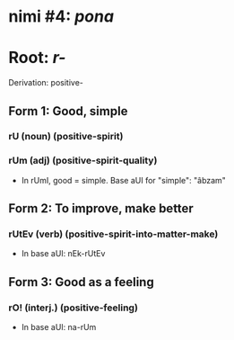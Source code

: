 # nimi #4: *pona*
# Root: *r-*
Derivation: positive-

## Form 1: Good, simple
### rU (noun) (positive-spirit)
### rUm (adj) (positive-spirit-quality)
* In rUmI, good = simple. Base aUI for "simple": "âbzam"

## Form 2: To improve, make better
### rUtEv (verb) (positive-spirit-into-matter-make)
* In base aUI: nEk-rUtEv

## Form 3: Good as a feeling
### rO! (interj.) (positive-feeling)
* In base aUI: na-rUm
